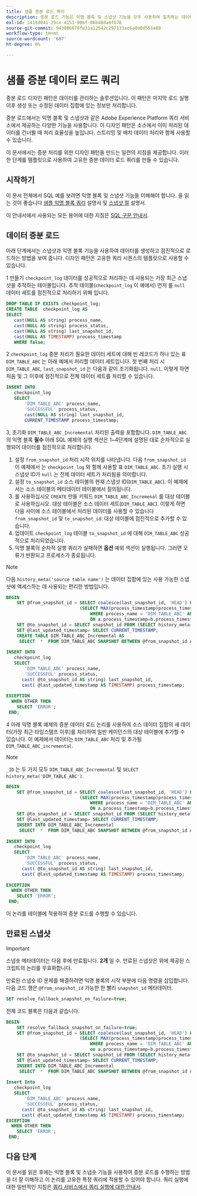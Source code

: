 ```yaml
---
title: 샘플 증분 로드 쿼리
description: 증분 로드 기능은 익명 블록 및 스냅샷 기능을 모두 사용하여 일치하는 데이터를 무시하면서 데이터 레이크에서 데이터 웨어하우스로 데이터를 이동하는 거의 실시간 솔루션을 제공합니다.
exl-id: 1418d041-29ce-4153-90bf-06bd8da8fb78
source-git-commit: 943886078fe31a12542c297133ac6a0a0d551e08
workflow-type: tm+mt
source-wordcount: '687'
ht-degree: 0%

---
```


# 샘플 증분 데이터 로드 쿼리

증분 로드 디자인 패턴은 데이터를 관리하는 솔루션입니다. 이 패턴은 마지막 로드 실행 이후 생성 또는 수정된 데이터 집합에 있는 정보만 처리합니다.

증분 로드에서는 익명 블록 및 스냅샷과 같은 Adobe Experience Platform 쿼리 서비스에서 제공하는 다양한 기능을 사용합니다. 이 디자인 패턴은 소스에서 이미 처리된 데이터를 건너뛸 때 처리 효율성을 높입니다. 스트리밍 및 배치 데이터 처리와 함께 사용할 수 있습니다.

이 문서에서는 증분 처리를 위한 디자인 패턴을 만드는 일련의 지침을 제공합니다. 이러한 단계를 템플릿으로 사용하여 고유한 증분 데이터 로드 쿼리를 만들 수 있습니다.

## 시작하기

이 문서 전체에서 SQL 예를 보려면 익명 블록 및 스냅샷 기능을 이해해야 합니다. 을 읽는 것이 좋습니다 [샘플 익명 블록 쿼리](./anonymous-block.md) 설명서 및 [스냅샷 절](../sql/syntax.md#snapshot-clause) 설명서.

이 안내서에서 사용되는 모든 용어에 대한 지침은 [SQL 구문 안내서](../sql/syntax.md).

## 데이터 증분 로드

아래 단계에서는 스냅샷과 익명 블록 기능을 사용하여 데이터를 생성하고 점진적으로 로드하는 방법을 보여 줍니다. 디자인 패턴은 고유한 쿼리 시퀀스의 템플릿으로 사용할 수 있습니다.

1 만들기 `checkpoint_log` 데이터를 성공적으로 처리하는 데 사용되는 가장 최근 스냅샷을 추적하는 테이블입니다. 추적 테이블(`checkpoint_log` 이 예에서) 먼저 를 `null` 데이터 세트를 점진적으로 처리하기 위해 입니다.

```SQL
DROP TABLE IF EXISTS checkpoint_log;
CREATE TABLE  checkpoint_log AS
SELECT
   cast(NULL AS string) process_name,
   cast(NULL AS string) process_status,
   cast(NULL AS string) last_snapshot_id,
   cast(NULL AS TIMESTAMP) process_timestamp
   WHERE false;
```

2 `checkpoint_log` 증분 처리가 필요한 데이터 세트에 대해 빈 레코드가 하나 있는 표 `DIM_TABLE_ABC` 는 아래 예에서 처리할 데이터 세트입니다. 첫 번째 처리 시 `DIM_TABLE_ABC`, `last_snapshot_id` 는 다음과 같이 초기화됩니다. `null`. 이렇게 하면 처음 및 그 이후에 점진적으로 전체 데이터 세트를 처리할 수 있습니다.

```SQL
INSERT INTO
   checkpoint_log
   SELECT
       'DIM_TABLE_ABC' process_name,
       'SUCCESSFUL' process_status,
       cast(NULL AS string) last_snapshot_id,
       CURRENT_TIMESTAMP process_timestamp;
```

3, 초기화 `DIM_TABLE_ABC_Incremental` 처리된 출력을 포함합니다. `DIM_TABLE_ABC`. 의 익명 블록 **필수** 아래 SQL 예제의 실행 섹션은 1~4단계에 설명된 대로 순차적으로 실행되어 데이터를 점진적으로 처리합니다.

1. 설정 `from_snapshot_id` 처리 시작 위치를 나타냅니다. 다음 `from_snapshot_id` 이 예제에서 는 `checkpoint_log` 와 함께 사용할 표 `DIM_TABLE_ABC`. 초기 실행 시 스냅샷 ID가 `null` 는 전체 데이터 세트가 처리됨을 의미합니다.
2. 설정 `to_snapshot_id` 소스 테이블의 현재 스냅샷 ID(`DIM_TABLE_ABC`). 이 예제에서는 소스 테이블의 메타데이터 테이블에서 질의됩니다.
3. 를 사용하십시오 `CREATE` 만들 키워드 `DIM_TABLE_ABC_Incremenal` 를 대상 테이블로 사용하십시오. 대상 테이블은 소스 데이터 세트(`DIM_TABLE_ABC`). 이렇게 하면 다음 사이에 소스 테이블에서 처리된 데이터를 사용할 수 있습니다 `from_snapshot_id` 및 `to_snapshot_id`: 대상 테이블에 점진적으로 추가할 수 있습니다.
4. 업데이트 `checkpoint_log` 테이블 `to_snapshot_id` 에 대해 `DIM_TABLE_ABC` 성공적으로 처리되었습니다.
5. 익명 블록의 순차적 실행 쿼리가 실패하면 **옵션** 예외 섹션이 실행됩니다. 그러면 오류가 반환되고 프로세스가 종료됩니다.

>[!NOTE]
>
>다음 `history_meta('source table name')` 는 데이터 집합에 있는 사용 가능한 스냅샷에 액세스하는 데 사용되는 편리한 방법입니다.

```SQL
BEGIN
    SET @from_snapshot_id = SELECT coalesce(last_snapshot_id, 'HEAD') FROM checkpoint_log a JOIN
                            (SELECT MAX(process_timestamp)process_timestamp FROM checkpoint_log
                                WHERE process_name = 'DIM_TABLE_ABC' AND process_status = 'SUCCESSFUL' )b
                                ON a.process_timestamp=b.process_timestamp;
    SET @to_snapshot_id = SELECT snapshot_id FROM (SELECT history_meta('DIM_TABLE_ABC')) WHERE  is_current = true;
    SET @last_updated_timestamp= SELECT CURRENT_TIMESTAMP;
    CREATE TABLE DIM_TABLE_ABC_Incremental AS
     SELECT  *  FROM DIM_TABLE_ABC SNAPSHOT BETWEEN @from_snapshot_id AND @to_snapshot_id ;
 
INSERT INTO
   checkpoint_log
   SELECT
       'DIM_TABLE_ABC' process_name,
       'SUCCESSFUL' process_status,
      cast( @to_snapshot_id AS string) last_snapshot_id,
      cast( @last_updated_timestamp AS TIMESTAMP) process_timestamp;
 
EXCEPTION
  WHEN OTHER THEN
    SELECT 'ERROR';
 END;
```

4 아래 익명 블록 예제의 증분 데이터 로드 논리를 사용하여 소스 데이터 집합의 새 데이터(가장 최근 타임스탬프 이후)를 처리하여 일반 케이던스의 대상 테이블에 추가할 수 있습니다. 이 예제에서 데이터는 `DIM_TABLE_ABC` 처리 및 추가됨 `DIM_TABLE_ABC_incremental`.

>[!NOTE]
>
> `_ID` 는 두 가지 모두 `DIM_TABLE_ABC_Incremental` 및 `SELECT history_meta('DIM_TABLE_ABC')`.

```SQL
BEGIN
    SET @from_snapshot_id = SELECT coalesce(last_snapshot_id, 'HEAD') FROM checkpoint_log a join
                            (SELECT MAX(process_timestamp)process_timestamp FROM checkpoint_log
                                WHERE process_name = 'DIM_TABLE_ABC' AND process_status = 'SUCCESSFUL' )b
                                ON a.process_timestamp=b.process_timestamp;
    SET @to_snapshot_id = SELECT snapshot_id FROM (SELECT history_meta('DIM_TABLE_ABC')) WHERE  is_current = true;
    SET @last_updated_timestamp= SELECT CURRENT_TIMESTAMP;
    INSERT INTO DIM_TABLE_ABC_Incremental
     SELECT  *  FROM DIM_TABLE_ABC SNAPSHOT BETWEEN @from_snapshot_id AND @to_snapshot_id WHERE NOT EXISTS (SELECT _id FROM DIM_TABLE_ABC_Incremental a WHERE _id=a._id);
 
INSERT INTO
   checkpoint_log
   SELECT
       'DIM_TABLE_ABC' process_name,
       'SUCCESSFUL' process_status,
      cast( @to_snapshot_id AS string) last_snapshot_id,
      cast( @last_updated_timestamp AS TIMESTAMP) process_timestamp;
 
EXCEPTION
  WHEN OTHER THEN
    SELECT 'ERROR';
 END;
```

이 논리를 테이블에 적용하여 증분 로드를 수행할 수 있습니다.

## 만료된 스냅샷

>[!IMPORTANT]
>
>스냅숏 메타데이터는 다음 후에 만료됩니다. **2개** 일 수. 만료된 스냅샷은 위에 제공된 스크립트의 논리를 무효화합니다.

만료된 스냅숏 ID 문제를 해결하려면 익명 블록의 시작 부분에 다음 명령을 삽입합니다. 다음 코드 행은 `@from_snapshot_id` 가능한 한 빨리 `snapshot_id` 메타데이터.

```SQL
SET resolve_fallback_snapshot_on_failure=true;
```

전체 코드 블록은 다음과 같습니다.

```SQL
BEGIN
    SET resolve_fallback_snapshot_on_failure=true;
    SET @from_snapshot_id = SELECT coalesce(last_snapshot_id, 'HEAD') FROM checkpoint_log a JOIN
                            (SELECT MAX(process_timestamp)process_timestamp FROM checkpoint_log
                                WHERE process_name = 'DIM_TABLE_ABC' AND process_status = 'SUCCESSFUL' )b
                                on a.process_timestamp=b.process_timestamp;
    SET @to_snapshot_id = SELECT snapshot_id FROM (SELECT history_meta('DIM_TABLE_ABC')) WHERE  is_current = true;
    SET @last_updated_timestamp= SELECT CURRENT_TIMESTAMP;
    INSERT INTO DIM_TABLE_ABC_Incremental
     SELECT  *  FROM DIM_TABLE_ABC SNAPSHOT BETWEEN @from_snapshot_id AND @to_snapshot_id WHERE NOT EXISTS (SELECT _id FROM DIM_TABLE_ABC_Incremental a WHERE _id=a._id);
 
Insert Into
   checkpoint_log
   SELECT
       'DIM_TABLE_ABC' process_name,
       'SUCCESSFUL' process_status,
      cast( @to_snapshot_id AS string) last_snapshot_id,
      cast( @last_updated_timestamp AS TIMESTAMP) process_timestamp;
EXCEPTION
  WHEN OTHER THEN
    SELECT 'ERROR';
 END;
```

## 다음 단계

이 문서를 읽은 후에는 익명 블록 및 스냅숏 기능을 사용하여 증분 로드를 수행하는 방법을 더 잘 이해하고 이 논리를 고유한 특정 쿼리에 적용할 수 있어야 합니다. 쿼리 실행에 대한 일반적인 지침은 [쿼리 서비스에서 쿼리 실행에 대한 안내서](./writing-queries.md).
